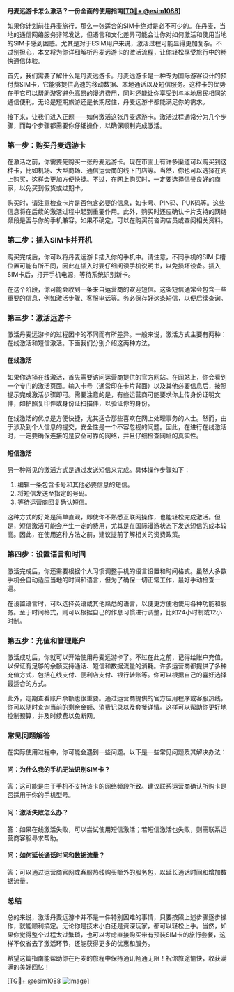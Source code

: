 **丹麦远游卡怎么激活？一份全面的使用指南[[TG💪+ @esim1088](https://t.me/s/esim1088)]**

如果你计划前往丹麦旅行，那么一张适合的SIM卡绝对是必不可少的。在丹麦，当地的通信网络服务非常发达，但语言和文化差异可能会让你对如何激活和使用当地的SIM卡感到困惑。尤其是对于ESIM用户来说，激活过程可能显得更加复杂。不过别担心，本文将为你详细解析丹麦远游卡的激活流程，让你轻松享受旅行中的畅快通信体验。

首先，我们需要了解什么是丹麦远游卡。丹麦远游卡是一种专为国际游客设计的预付费SIM卡，它能够提供高速的移动数据、本地通话以及短信服务。这种卡的优势在于它可以帮助游客避免高昂的漫游费用，同时还能让你享受到与本地居民相同的通信便利。无论是短期旅游还是长期居住，丹麦远游卡都能满足你的需求。

接下来，让我们进入正题——如何激活这张丹麦远游卡。激活过程通常分为几个步骤，而每个步骤都需要你仔细操作，以确保顺利完成激活。

### 第一步：购买丹麦远游卡

在激活之前，你需要先购买一张丹麦远游卡。现在市面上有许多渠道可以购买到这种卡，比如机场、大型商场、通信运营商的线下门店等。当然，你也可以选择在网上购买，这样会更加方便快捷。不过，在网上购买时，一定要选择信誉良好的商家，以免买到假货或过期卡。

购买时，请注意检查卡片是否包含必要的信息，如卡号、PIN码、PUK码等。这些信息将在后续的激活过程中起到重要作用。此外，购买时还应确认卡片支持的网络频段是否与你的手机兼容。如果不确定，可以在购买前咨询店员或查阅相关资料。

### 第二步：插入SIM卡并开机

购买完成后，你可以将丹麦远游卡插入你的手机中。请注意，不同手机的SIM卡槽位置可能有所不同，因此在插入时要仔细阅读手机说明书，以免损坏设备。插入SIM卡后，打开手机电源，等待系统识别新卡。

在这个阶段，你可能会收到一条来自运营商的欢迎短信。这条短信通常会包含一些重要的信息，例如激活步骤、客服电话等。务必保存好这条短信，以便后续查询。

### 第三步：激活远游卡

激活丹麦远游卡的过程因卡的不同而有所差异。一般来说，激活方式主要有两种：在线激活和短信激活。下面我们分别介绍这两种方法。

#### 在线激活

如果你选择在线激活，首先需要访问运营商提供的官方网站。在网站上，你会看到一个专门的激活页面。输入卡号（通常印在卡片背面）以及其他必要信息后，按照提示完成激活步骤即可。需要注意的是，有些运营商可能要求你上传身份证明文件，如护照复印件或身份证扫描件，以验证你的身份。

在线激活的优点是方便快捷，尤其适合那些喜欢在网上处理事务的人士。然而，由于涉及到个人信息的提交，安全性是一个不容忽视的问题。因此，在进行在线激活时，一定要确保连接的是安全可靠的网络，并且仔细检查网址的真实性。

#### 短信激活

另一种常见的激活方式是通过发送短信来完成。具体操作步骤如下：

1. 编辑一条包含卡号和其他必要信息的短信。
2. 将短信发送至指定的号码。
3. 等待运营商回复确认短信。

这种方式的好处是简单直观，即使你不熟悉互联网操作，也能轻松完成激活。但是，短信激活可能会产生一定的费用，尤其是在国际漫游状态下发送短信的成本较高。因此，在使用这种方法之前，建议提前了解相关的资费政策。

### 第四步：设置语言和时间

激活完成后，你还需要根据个人习惯调整手机的语言设置和时间格式。虽然大多数手机会自动适应当地的时间和语言，但为了确保一切正常工作，最好手动检查一遍。

在设置语言时，可以选择英语或其他熟悉的语言，以便更方便地使用各种功能和服务。至于时间格式，则可以根据自己的作息习惯进行调整，比如24小时制或12小时制。

### 第五步：充值和管理账户

激活成功后，你就可以开始使用丹麦远游卡了。不过在此之前，记得给账户充值，以保证有足够的余额支持通话、短信和数据流量的消耗。许多运营商都提供了多种充值方式，包括在线支付、便利店支付、银行转账等。你可以根据自己的喜好选择最适合的方式。

此外，定期查看账户余额也很重要。通过运营商提供的官方应用程序或客服热线，你可以随时查询当前的剩余金额、消费记录以及套餐详情。这样可以帮助你更好地控制预算，并及时续费以免断网。

### 常见问题解答

在实际使用过程中，你可能会遇到一些问题。以下是一些常见问题及其解决办法：

#### 问：为什么我的手机无法识别SIM卡？
答：这可能是由于手机不支持该卡的网络频段所致。建议联系运营商确认所购卡是否适用于你的手机型号。

#### 问：激活失败怎么办？
答：如果在线激活失败，可以尝试使用短信激活；若短信激活也失败，则需联系运营商客服寻求帮助。

#### 问：如何延长通话时间和数据流量？
答：可以通过运营商官网或客服热线购买额外的服务包，以延长通话时间和增加数据流量。

### 总结

总的来说，激活丹麦远游卡并不是一件特别困难的事情，只要按照上述步骤逐步操作，就能顺利搞定。无论你是技术小白还是资深玩家，都可以轻松上手。当然，如果你觉得整个过程太过繁琐，也可以考虑直接购买带有预装SIM卡的旅行套餐，这样不仅省去了激活环节，还能获得更多的优惠和服务。

希望这篇指南能帮助你在丹麦的旅程中保持通讯畅通无阻！祝你旅途愉快，收获满满的美好回忆！

[[TG💪+ @esim1088](https://t.me/s/esim1088) ![Image](https://i.postimg.cc/4NQfJmqS/Snipaste-2025-05-13-00-14-12.png)]